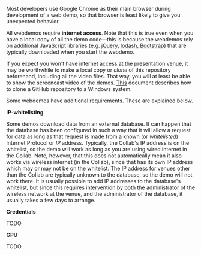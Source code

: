 

Most developers use Google Chrome as their main browser during development of a web demo, so that browser is least likely to give you unexpected behavior.

All webdemos require **internet access**. Note that this is true even when you have a local copy of all the demo code&mdash;this is because the webdemos rely on additional JavaScript libraries (e.g. [jQuery](https://jquery.com/), [lodash](https://lodash.com/), [Bootstrap](http://getbootstrap.com/)) that are typically downloaded when you start the webdemo.

If you expect you won't have internet access at the presentation venue, it may be worthwhile to make a local copy or _clone_ of this repository beforehand, including all the video files. That way, you will at least be able to show the screencast video of the demos. [This](./installing-github-desktop-on-windows.md) document describes how to clone a GitHub repository to a Windows system.

Some webdemos have additional requirements. These are explained below.


**IP-whitelisting**

Some demos download data from an external database. It can happen that the database has been configured in such a way that it will allow a request for data as long as that request is made from a known (or _whitelisted_) Internet Protocol or _IP_ address. Typically, the Collab's IP address is on the whitelist, so the demo will work as long as you are using wired internet in the Collab. Note, however, that this does not automatically mean it also works via wireless internet (in the Collab), since that has its own IP address which may or may not be on the whitelist. The IP address for venues other than the Collab are typically unknown to the database, so the demo will not work there. It is usually possible to add IP addresses to the database's whitelist, but since this requires intervention by both the administrator of the wireless network at the venue, and the administrator of the database, it usually takes a few days to arrange.

**Credentials**

TODO

**GPU**

TODO


